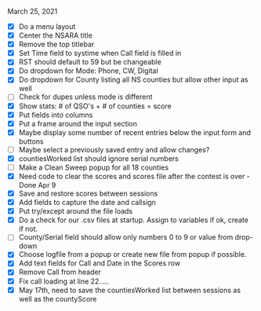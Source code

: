 March 25, 2021
* [x] Do a menu layout
* [x] Center the NSARA title
* [x] Remove the top titlebar
* [x] Set Time field to systime when Call field is filled in
* [x] RST should default to 59 but be changeable
* [x] Do dropdown for Mode: Phone, CW, Digital
* [x] Do dropdown for County listing all NS counties but allow other input as well
* [ ] Check for dupes unless mode is different
* [x] Show stats: # of QSO's + # of counties = score
* [x] Put fields into columns
* [x] Put a frame around the input section
* [x] Maybe display some number of recent entries below the input form and buttons
* [ ] Maybe select a previously saved entry and allow changes?
* [x] countiesWorked list should ignore serial numbers
* [ ] Make a Clean Sweep popup for all 18 counties
* [x] Need code to clear the scores and scores file after the contest is over - Done Apr 9
* [x] Save and restore scores between sessions
* [x] Add fields to capture the date and callsign
* [x] Put try/except around the file loads
* [x] Do a check for our .csv files at startup. Assign to variables if ok, create if not.
* [ ] County/Serial field should allow only numbers 0 to 9 or value from drop-down
* [x] Choose logfile from a popup or create new file from popup if possible.
* [x] Add text fields for Call and Date in the Scores row
* [x] Remove Call from header
* [x] Fix call loading at line 22.....
* [x] May 17th, need to save the countiesWorked list between sessions as well as the countyScore
